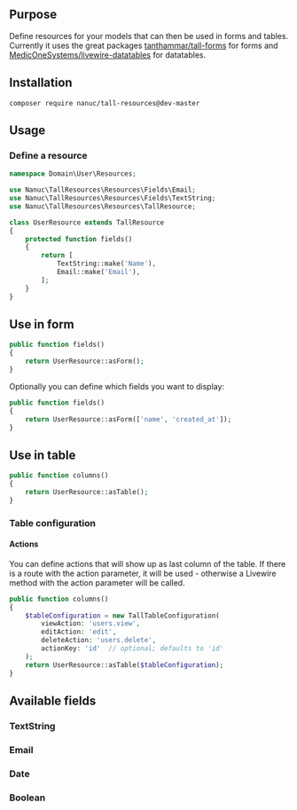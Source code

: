 ## Purpose
Define resources for your models that can then be used in forms and tables. Currently it uses the great packages [tanthammar/tall-forms](https://github.com/tanthammar/tall-forms) for forms and [MedicOneSystems/livewire-datatables](https://github.com/MedicOneSystems/livewire-datatables) for datatables.

## Installation
```
composer require nanuc/tall-resources@dev-master
```

## Usage
### Define a resource
```php
namespace Domain\User\Resources;

use Nanuc\TallResources\Resources\Fields\Email;
use Nanuc\TallResources\Resources\Fields\TextString;
use Nanuc\TallResources\Resources\TallResource;

class UserResource extends TallResource
{
    protected function fields()
    {
        return [
            TextString::make('Name'),
            Email::make('Email'),
        ];
    }
}
```

## Use in form
```php 
public function fields()
{
    return UserResource::asForm();
}
```
Optionally you can define which fields you want to display:
```php 
public function fields()
{
    return UserResource::asForm(['name', 'created_at']);
}
```

## Use in table 
```php 
public function columns()
{
    return UserResource::asTable();
}
```

### Table configuration

#### Actions
You can define actions that will show up as last column of the table.
If there is a route with the action parameter, it will be used - otherwise a Livewire method with the action parameter will be called.
```php 
public function columns()
{
    $tableConfiguration = new TallTableConfiguration(
        viewAction: 'users.view',
        editAction: 'edit',
        deleteAction: 'users.delete',
        actionKey: 'id'  // optional; defaults to 'id'
    );
    return UserResource::asTable($tableConfiguration);
}
```

## Available fields
### TextString
### Email
### Date
### Boolean